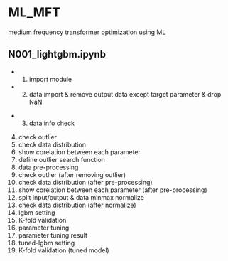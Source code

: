 # ML_MFT
medium frequency transformer optimization using ML

## N001_lightgbm.ipynb
  - 1. import module
- 2. data import & remove output data except target parameter & drop NaN
* 3. data info check
4. check outlier
5. check data distribution
6. show corelation between each parameter
7. define outlier search function
8. data pre-processing
9. check outlier (after removing outlier)
10. check data distribution (after pre-processing)
11. show corelation between each parameter (after pre-processing)
12. split input/output & data minmax normalize
13. check data distribution (after normalize)
14. lgbm setting
15. K-fold validation
16. parameter tuning
17. parameter tuning result
18. tuned-lgbm setting
19. K-fold validation (tuned model)

